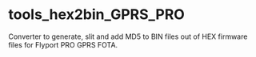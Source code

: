 tools_hex2bin_GPRS_PRO
=============

Converter to generate, slit and add MD5 to BIN files out of HEX firmware files for Flyport PRO GPRS FOTA. 
